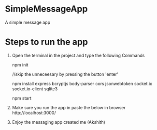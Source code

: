 # SimpleMessageApp
A simple message app

# Steps to run the app

1. Open the terminal in the project and type the following Commands
   

      npm init
   
      //skip the unneceesary by pressing the button 'enter'
   
      npm install express bcryptjs body-parser cors jsonwebtoken socket.io socket.io-client sqlite3
   
      npm start
   
   
3. Make sure you run the app in paste the below in browser
     http://localhost:3000/

4. Enjoy the messaging app created me (Akshith)
